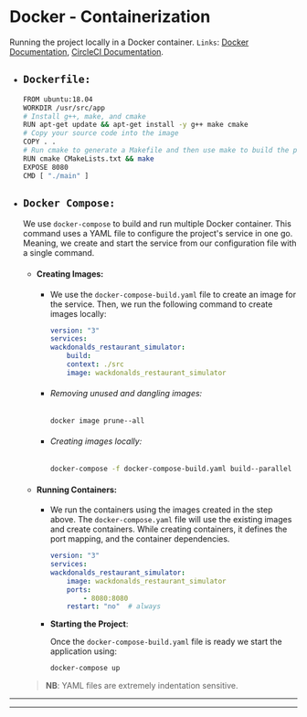 # Docker - Containerization

Running the project locally in a Docker container. `Links`: [Docker Documentation](https://docs.docker.com/get-started/), [CircleCI Documentation](https://circleci.com/docs/getting-started/).

- ## `Dockerfile:`

    ```bash
    FROM ubuntu:18.04
    WORKDIR /usr/src/app
    # Install g++, make, and cmake
    RUN apt-get update && apt-get install -y g++ make cmake
    # Copy your source code into the image
    COPY . .
    # Run cmake to generate a Makefile and then use make to build the project
    RUN cmake CMakeLists.txt && make
    EXPOSE 8080
    CMD [ "./main" ]
    ```

- ## `Docker Compose:`

    We use `docker-compose` to build and run multiple Docker container. This command uses a YAML file to configure the project's service in one go. Meaning, we create and start the service from our configuration file with a single command.

    - #### **Creating Images**:

        - We use the `docker-compose-build.yaml` file to create an image for the service. Then, we run the following command to create images locally:

            ```yaml
            version: "3"
            services:
            wackdonalds_restaurant_simulator:
                build:
                context: ./src
                image: wackdonalds_restaurant_simulator
            ```

        - ###### Removing unused and dangling images:
            ```bash
            docker image prune--all
            ```
        - ###### Creating images locally:
            ```bash
            docker-compose -f docker-compose-build.yaml build--parallel
            ```

    - #### **Running Containers**:

        - We run the containers using the images created in the step above. The `docker-compose.yaml` file will use the existing images and create containers. While creating containers, it defines the port mapping, and the container dependencies.

            ```yaml
            version: "3"
            services:
            wackdonalds_restaurant_simulator:
                image: wackdonalds_restaurant_simulator
                ports:
                    - 8080:8080
                restart: "no"  # always
            ```
        - **Starting the Project**:

            Once the `docker-compose-build.yaml` file is ready we start the application using:

            ```bash
            docker-compose up
            ```

    > **NB**: YAML files are extremely indentation sensitive.


---
---
